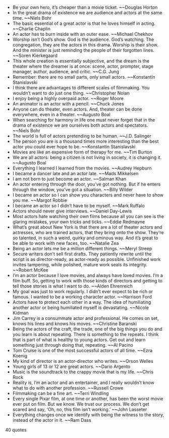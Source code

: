  - Be your own hero, it’s cheaper than a movie ticket. ~~Douglas Horton
 - In the great drama of existence we are audience and actors at the same time. ~~Niels Bohr
 - The basic essential of a great actor is that he loves himself in acting. ~~Charlie Chaplin
 - An actor has to burn inside with an outer ease. ~~Michael Chekhov
 - Worship isn’t God’s show. God is the audience. God’s watching. The congregation, they are the actors in this drama. Worship is their show. And the minister is just reminding the people of their forgotten lines. ~~Soren Kierkegaard
 - This whole creation is essentially subjective, and the dream is the theater where the dreamer is at once: scene, actor, prompter, stage manager, author, audience, and critic. ~~C.G. Jung
 - Remember: there are no small parts, only small actors. ~~Konstantin Stanislavski
 - I think there are advantages to different scales of filmmaking. You wouldn’t want to do just one thing. ~~Christopher Nolan
 - I enjoy being a highly overpaid actor. ~~Roger Moore
 - An animator is an actor with a pencil. ~~Chuck Jones
 - Anyone can do theater, even actors. And, theater can be done everywhere, even in a theater. ~~Augusto Boal
 - When searching for harmony in life one must never forget that in the drama of existence we are ourselves both actors and spectators. ~~Niels Bohr
 - The world is full of actors pretending to be human. ~~J.D. Salinger
 - The person you are is a thousand times more interesting than the best actor you could ever hope to be. ~~Konstantin Stanislavski
 - Movies are like an expensive form of therapy for me. ~~Tim Burton
 - We are all actors: being a citizen is not living in society, it is changing it. ~~Augusto Boal
 - Everything I learned I learned from the movies. ~~Audrey Hepburn
 - I became a dancer late and an actor late. ~~Mads Mikkelsen
 - I am not born to just become an actor. ~~Salman Khan
 - An actor entering through the door, you’ve got nothing. But if he enters through the window, you’ve got a situation. ~~Billy Wilder
 - I became an actor so I can show you characters and never have to show you me. ~~Margot Robbie
 - I became an actor so I didn’t have to be myself. ~~Mark Ruffalo
 - Actors should never give interviews. ~~Daniel Day-Lewis
 - Most actors hate watching their own films because all you can see is the glaring mistakes, your own tricks and ticks. ~~Eddie Redmayne
 - What’s great about New York is that there are a lot of theater actors and actresses, who are trained actors, that they bring onto the show. They’re so talented, in such a weird, quirky and ominous way. And it’s great to be able to work with new faces, too. ~~Natalie Zea
 - Being an actor lets me be a million different things. ~~Meryl Streep
 - Secure writers don’t sell first drafts. They patiently rewrite until the script is as director-ready, as actor-ready as possible. Unfinished work invites tampering, while polished, mature work seals its integrity. ~~Robert McKee
 - I’m an actor because I love movies, and always have loved movies. I’m a film buff. So, getting to work with those kinds of directors and getting to tell those stories is what I want to do. ~~Alden Ehrenreich
 - My goal was just to work regularly. I didn’t ever expect to be rich or famous. I wanted to be a working character actor. ~~Harrison Ford
 - Actors have to protect each other in a way. The idea of humiliating another actor or being humiliated myself is devastating. ~~Nicole Kidman
 - Jim Carrey is a consummate actor and professional. He comes on set, knows his lines and knows his moves. ~~Christine Baranski
 - Being the actors of the craft, the trade, one of the big things you do and you learn is about repeating. There is something to the repeats. I think that is part of what is healthy to young actors. Get out and learn something just through doing that, repeating. ~~Al Pacino
 - Tom Cruise is one of the most successful actors of all time. ~~Ezra Koenig
 - My kind of director is an actor-director who writes. ~~Orson Welles
 - Young girls of 13 or 12 are great actors. ~~Dario Argento
 - Music is the soundtrack to the crappy movie that is my life. ~~Chris Rock
 - Reality is, I’m an actor and an entertainer, and I really wouldn’t know what to do with another profession. ~~Russell Crowe
 - Filmmaking can be a fine art. ~~Terri Windling
 - Every single Pixar film, at one time or another, has been the worst movie ever put on film. But we know. We trust our process. We don’t get scared and say, ‘Oh, no, this film isn’t working.’ ~~John Lasseter
 - Everything changes once we identify with being the witness to the story, instead of the actor in it. ~~Ram Dass

40 quotes